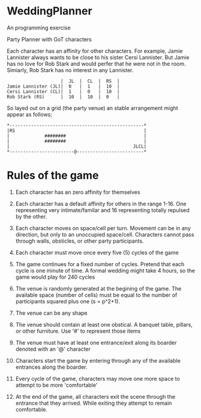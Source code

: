 # WeddingPlanner
An programming exercise

Party Planner with GoT characters

Each character has an affinity for other characters. For example, Jamie Lannister always wants to be close to his sister Cersi Lannister. But Jamie has no love for Rob Stark and would perfer that he were not in the room. Simiarly, Rob Stark has no interest in any Lannister.

```
                    |  JL  |  CL  |  RS  |
Jamie Lannister (JL)|  0   |  1   |  10  |
Cersi Lannister (CL)|  1   |  0   |  10  |
Rob Stark (RS)      |  10  |  10  |  0   |
```

So layed out on a grid (the party venue) an stable arrangement might appear as follows;

```
*--------------------------------------------------*
|RS                                                |
|             ########                             |
|             ########                             |
|                                              JLCL|
*------------------------@-------------------------*
```

# Rules of the game

  1) Each character has an zero affinity for themselves
  
  2) Each character has a default affinity for others in the range 1-16. One representing very intimate/familar and 16 representing totally repulsed by the other.
  
  3) Each character moves on space/cell per turn. Movement can be in any direction, but only to an unoccupied space/cell. Characters cannot pass through walls, obsticles, or other party participants.
  
  4) Each character must move once every five (5) cycles of the game
  
  5) The game continues for a fixed number of cycles. Pretend that each cycle is one minute of time. A formal wedding might take 4 hours, so the game would play for 240 cycles

  6) The venue is randomly generated at the begining of the game. The available space (number of cells) must be equal to the number of participants squared plus one (s = p^2+1).
  
  7) The venue can be any shape
  
  8) The venue should contain at least one obstical. A banquet table, pillars, or other furniture. Use '#' to represent those items
  
  9) The venue must have at least one entrance/exit along its boarder denoted with an '@' character
  
  10) Characters start the game by entering through any of the available entrances along the boarder. 
  
  11) Every cycle of the game, characters may move one more space to attempt to be more 'comfortable'
  
  12) At the end of the game, all characters exit the scene through the entrance that they arrived. While exiting they attempt to remain comfortable.
  
  

